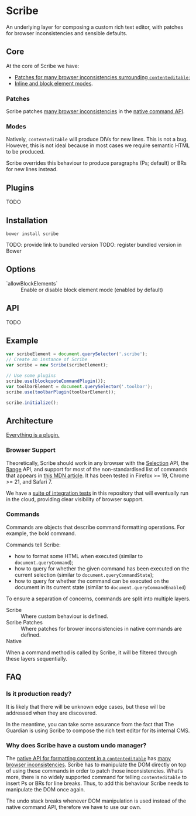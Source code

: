Scribe
======

An underlying layer for composing a custom rich text editor, with patches for
browser inconsistencies and sensible defaults.

## Core

At the core of Scribe we have:

* [Patches for many browser inconsistencies surrounding `contenteditable`](#patches);
* [Inline and block element modes](#modes).

### Patches

Scribe patches [many browser inconsistencies][browser inconsistencies] in the
[native command API][Executing Commands].

### Modes

Natively, `contenteditable` will produce DIVs for new lines. This is not a bug.
However, this is not ideal because in most cases we require semantic HTML to be
produced.

Scribe overrides this behaviour to produce paragraphs (Ps; default) or BRs for
new lines instead.

## Plugins

TODO

## Installation
```
bower install scribe
```

TODO: provide link to bundled version
TODO: register bundled version in Bower

## Options

<dl>
  <dt>`allowBlockElements`</dt>
  <dd>Enable or disable block element mode (enabled by default)</dd>
</dl>

## API

TODO

## Example

``` js
var scribeElement = document.querySelector('.scribe');
// Create an instance of Scribe
var scribe = new Scribe(scribeElement);

// Use some plugins
scribe.use(blockquoteCommandPlugin());
var toolbarElement = document.querySelector('.toolbar');
scribe.use(toolbarPlugin(toolbarElement));

scribe.initialize();
```

## Architecture

[Everything is a plugin.](https://github.com/guardian/scribe/tree/master/src/plugins)

### Browser Support

Theoretically, Scribe should work in any browser with the
[Selection][Selection API] API, the [Range][Range API] API, and support for most
of the non-standardised list of commands that appears in
[this MDN article][Executing Commands]. It has been tested in Firefox >= 19,
Chrome >= 21, and Safari 7.

We have a [suite of integration tests](https://github.com/guardian/scribe/tree/master/test)
in this repository that will eventually run in the cloud, providing clear
visibility of browser support.

### Commands

Commands are objects that describe command formatting operations. For example,
the bold command.

Commands tell Scribe:

* how to format some HTML when executed (similar to `document.queryCommand`);
* how to query for whether the given command has been executed on the current selection (similar to `document.queryCommandState`);
* how to query for whether the command can be executed on the document in its current state (similar to `document.queryCommandEnabled`)

To ensure a separation of concerns, commands are split into multiple layers.

<dl>
  <dt>Scribe</dt>
  <dd>Where custom behaviour is defined.</dd>
  <dt>Scribe Patches</dt>
  <dd>Where patches for brower inconsistencies in native commands are defined.</dd>
  <dt>Native</dt>
</dl>

When a command method is called by Scribe, it will be filtered through these
layers sequentially.

## FAQ

### Is it production ready?

It is likely that there will be unknown edge cases, but these will be addressed
when they are discovered.

In the meantime, you can take some assurance from the fact that The Guardian is
using Scribe to compose the rich text editor for its internal CMS.

### Why does Scribe have a custom undo manager?

The [native API for formatting content in a
`contenteditable`][Executing Commands] has [many browser inconsistencies][browser inconsistencies].
Scribe has to manipulate the DOM directly on top of using these commands in order to patch
those inconsistencies. What’s more, there is no widely supported command for
telling `contenteditable` to insert Ps or BRs for line breaks. Thus, to add
this behaviour Scribe needs to manipulate the DOM once again.

The undo stack breaks whenever DOM manipulation is used instead of the native
command API, therefore we have to use our own.

[browser inconsistencies]: https://github.com/guardian/scribe/blob/master/BROWSERINCONSISTENCIES.md
[Executing Commands]: https://developer.mozilla.org/en-US/docs/Rich-Text_Editing_in_Mozilla#Executing_Commands
[Range API]: https://developer.mozilla.org/en-US/docs/Web/API/Range
[Selection API]: https://developer.mozilla.org/en-US/docs/Web/API/Selection
